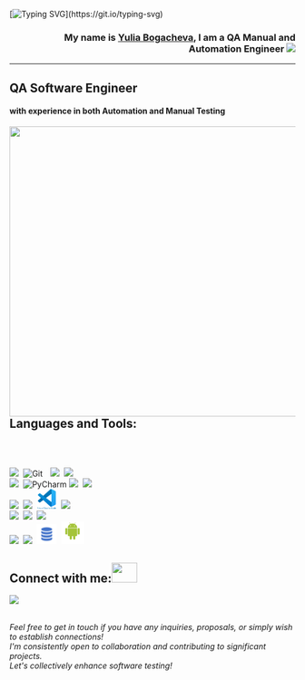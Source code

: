 
   [![Typing SVG](https://readme-typing-svg.herokuapp.com?color=008000&size=29&multiline=true&width=700&lines=Hello+World!+Welcome+To+My+GitHub+Profile!)](https://git.io/typing-svg)
<div align="right" >

### My name is [Yulia Bogacheva](https://www.linkedin.com/in/yulia-bogach/), I am a QA Manual and Automation Engineer <img src="https://media.giphy.com/media/WUlplcMpOCEmTGBtBW/giphy.gif" width="55">

</div>

---

## QA Software Engineer 
#### with experience in both Automation and Manual Testing
<img align="right" width="610" height="512" src= "images/Artwork.jpg">
<br>
                                                                                                                                                                              
## Languages and Tools:

<br>
<br>

  <img src="https://cdn.jsdelivr.net/gh/devicons/devicon/icons/github/github-original-wordmark.svg" width="35"/>&nbsp;
  <img alt="Git" width="35px" style="padding-right:10px;" src="https://cdn.jsdelivr.net/gh/devicons/devicon/icons/git/git-original.svg" />
  <img src="https://cdn.jsdelivr.net/gh/devicons/devicon/icons/javascript/javascript-original.svg" width="35"/>&nbsp; 
  <img src="https://cdn.jsdelivr.net/gh/devicons/devicon/icons/webstorm/webstorm-original.svg" width="35" /> <br>
  <img src="https://cdn.jsdelivr.net/gh/devicons/devicon/icons/python/python-original-wordmark.svg" width="35"/>&nbsp; 
  <img src="https://blog.jetbrains.com/wp-content/uploads/2019/01/pycharm_icon.svg" width="35" alt="PyCharm"/> 
  <img src="https://d2h1nbmw1jjnl.cloudfront.net/company_directory_entries/company_logos/000/000/328/original/bstack_2x.png?1582638320" width="45"/>&nbsp;
  <img src="https://cdn.jsdelivr.net/gh/devicons/devicon/icons/html5/html5-original-wordmark.svg" width="35"/>&nbsp; <br>
  <img src="https://cdn.jsdelivr.net/gh/devicons/devicon/icons/css3/css3-original-wordmark.svg" width="35"/>&nbsp;
  <img src="https://cdn.jsdelivr.net/gh/devicons/devicon/icons/selenium/selenium-original.svg"  width="30"/>&nbsp;
  <img src="https://github.com/devicons/devicon/blob/master/icons/vscode/vscode-original-wordmark.svg" title="VSCode" alt="VSCode" width="35"/>&nbsp; 
  <img src="https://cdn.jsdelivr.net/gh/devicons/devicon/icons/jira/jira-plain-wordmark.svg" width="35"/>&nbsp; <br>
  <img src="https://cdn.jsdelivr.net/gh/devicons/devicon/icons/firefox/firefox-original.svg" width="35"/>&nbsp; 
  <img src="https://cdn.jsdelivr.net/gh/devicons/devicon/icons/safari/safari-original.svg" width="35"/>&nbsp; 
  <img src="https://cdn.jsdelivr.net/gh/devicons/devicon/icons/chrome/chrome-original.svg" width="35"/>&nbsp; <br>
  <img src="https://cdn.jsdelivr.net/gh/devicons/devicon/icons/slack/slack-original.svg" width="32"/>&nbsp;
  <img src="https://cdn.jsdelivr.net/gh/devicons/devicon/icons/mysql/mysql-plain-wordmark.svg" width="40"/>&nbsp;
  <img src="https://raw.githubusercontent.com/github/explore/80688e429a7d4ef2fca1e82350fe8e3517d3494d/topics/sql/sql.png" width="35"/>&nbsp;
  <img src="https://github.com/devicons/devicon/blob/master/icons/android/android-original-wordmark.svg" title="Android" alt="Android" width="40"/>&nbsp;



## Connect with me:<img src="https://github.com/TheDudeThatCode/TheDudeThatCode/blob/master/Assets/Handshake.gif" width="45" height="35">
<a href="https://www.linkedin.com/in/yulia-bogach/" target="blank" >
  
  <img align="left" src="https://img.shields.io/badge/LinkedIn-0077B5?style=for-the-badge&logo=linkedin&logoColor=white" />
</a>

<br>
<br>

*Feel free to get in touch if you have any inquiries, proposals, or simply wish to establish connections! <br> I'm consistently open to collaboration and contributing to significant projects. <br> Let's collectively enhance software testing!*


<br>

